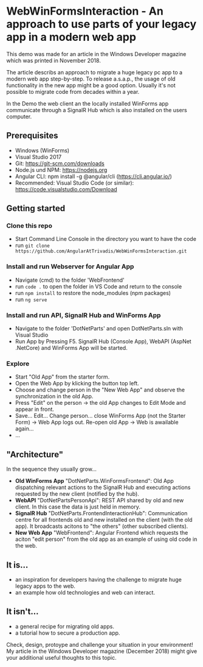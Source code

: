 # WebWinFormsInteraction - An approach to use parts of your legacy app in a modern web app 

This demo was made for an article in the Windows Developer magazine which was printed in November 2018.

The article describs an approach to migrate a huge legacy pc app to a modern web app step-by-step. To release a.s.a.p., the usage of old functionality in the new app might be a good option. Usually it's not possible to migrate code from decades within a year.

In the Demo the web client an the locally installed WinForms app communicate through a SignalR Hub which is also installed on the users computer.

## Prerequisites
- Windows (WinForms)
- Visual Studio 2017
- Git: https://git-scm.com/downloads
- Node.js und NPM: https://nodejs.org
- Angular CLI: npm install -g @angular/cli (https://cli.angular.io/)
- Recommended: Visual Studio Code (or similar): https://code.visualstudio.com/Download

## Getting started
### Clone this repo
- Start Command Line Console in the directory you want to have the code
- run `git clone https://github.com/AngularAtTrivadis/WebWinFormsInteraction.git`

### Install and run Webserver for Angular App
- Navigate (cmd) to the folder 'WebFrontend'
- run `code .` to open the folder in VS Code and return to the console
- run `npm install` to restore the node_modules (npm packages)
- run `ng serve`

### Install and run API, SignalR Hub and WinForms App
- Navigate to the folder 'DotNetParts' and open DotNetParts.sln with Visual Studio
- Run App by Pressing F5. SignalR Hub (Console App), WebAPI (AspNet .NetCore) and WinForms App will be started.

### Explore
- Start "Old App" from the starter form.
- Open the Web App by klicking the button top left.
- Choose and change person in the "New Web App" and observe the synchronization in the old App.
- Press "Edit" on the person -> the old App changes to Edit Mode and appear in front.
- Save... Edit... Change person... close WinForms App (not the Starter Form) -> Web App logs out. Re-open old App -> Web is awailable again...
- ...

## "Architecture"
In the sequence they usually grow...
- **Old WinForms App** "DotNetParts.WinFormsFrontend": Old App dispatching relevant actions to the SignalR Hub and executing actions requested by the new client (notified by the hub).
- **WebAPI** "DotNetPartsPersonApi": REST API shared by old and new client. In this case the data is just held in memory.
- **SignalR Hub** "DotNetParts.FrontendInteractionHub": Communication centre for all frontends old and new installed on the client (with the old app). It broadcasts acitons to "the others" (other subscribed clients).
- **New Web App** "WebFrontend": Angular Frontend which requests the aciton "edit person" from the old app as an example of using old code in the web.

## It is...
- an inspiration for developers having the challenge to migrate huge legacy apps to the web.
- an example how old technologies and web can interact.

## It isn't...
- a general recipe for migrating old apps. 
- a tutorial how to secure a production app.

Check, design, protoype and challenge your situation in your environment! My article in the Windows Developer magazine (December 2018) might give your additional useful thoughts to this topic.
